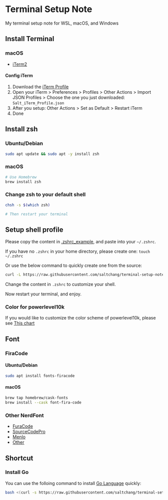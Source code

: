 # Terminal Setup Note

My terminal setup note for WSL, macOS, and Windows

## Install Terminal

### macOS

* [iTerm2](https://iterm2.com/)

#### Config iTerm

1. Download the [iTerm Profile](https://github.com/saltchang/terminal-setup-note/blob/main/terminal/iTerm/Salt_iTerm_Profile.json)
2. Open your iTerm > Preferences > Profiles > Other Actions > Import JSON Profiles > Choose the one you just downloaded: `Salt_iTerm_Profile.json`
3. After you setup: Other Actions > Set as Default > Restart iTerm
4. Done

## Install zsh

### Ubuntu/Debian

```bash
sudo apt update && sudo apt -y install zsh
```

### macOS

```bash
# Use Homebrew
brew install zsh
```

### Change zsh to your default shell

```bash
chsh -s $(which zsh)

# Then restart your terminal
```

## Setup shell profile

Please copy the content in [.zshrc_example](https://github.com/saltchang/terminal-setup-note/blob/main/terminal/zsh/.zshrc_example), and paste into your `~/.zshrc`.

If you have no `.zshrc` in your home directory, please create one: `touch ~/.zshrc`

Or use the below command to quickly create one from the source:

```bash
curl -L https://raw.githubusercontent.com/saltchang/terminal-setup-note/main/terminal/zsh/.zshrc_example -o $HOME/.zshrc
```

Change the content in `.zshrc` to customize your shell.

Now restart your terminal, and enjoy.

### Color for powerlevel10k

If you would like to customize the color scheme of powerlevel10k, please see [This chart](https://user-images.githubusercontent.com/704406/43988708-64c0fa52-9d4c-11e8-8cf9-c4d4b97a5200.png)

## Font

### FiraCode

#### Ubuntu/Debian

```bash
sudo apt install fonts-firacode
```

#### macOS

```bash
brew tap homebrew/cask-fonts
brew install --cask font-fira-code
```

### Other NerdFont

* [FuraCode](https://github.com/ryanoasis/nerd-fonts/releases/download/v2.1.0/FiraCode.zip)
* [SourceCodePro](https://github.com/ryanoasis/nerd-fonts/releases/download/v2.1.0/SourceCodePro.zip)
* [Menlo](https://github.com/ryanoasis/nerd-fonts/releases/download/v2.1.0/Meslo.zip)
* [Other](https://www.nerdfonts.com/font-downloads)

## Shortcut

### Install Go

You can use the folloing command to install [Go Language](https://golang.org/) quickly:

```bash
bash <(curl -s https://raw.githubusercontent.com/saltchang/terminal-setup-note/main/scripts/install-go.sh)
```
